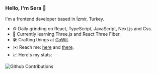 ### Hello, I'm Sera 👋

I'm a frontend developer based in İzmir, Turkey.

- :gear: Daily grinding on React, TypeScript, JavaScript, Next.js and Css.
- :microscope: Currently learning Three.js and React Three Fiber.
- :hammer_and_wrench:	Crafting things at <a href="https://www.linkedin.com/company/gowit-adtech/" rel="noreferrer" target="_blank">GoWit</a>.
- :envelope: Reach me: <a href="mailto:serazenginler@outlook.com">here</a> and <a href="https://www.linkedin.com/in/sera-zenginler/" rel="noreferrer" target="_blank">there</a>.
- :chart_with_upwards_trend: Here's my stats:

![Github Contributions](https://github-readme-streak-stats.herokuapp.com/?user=sleths&hide_border=true)
